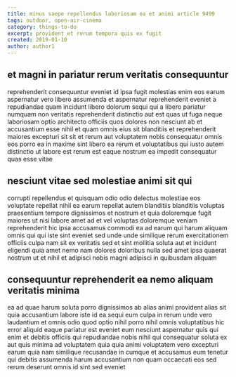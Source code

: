 ```yaml
---
title: minus saepe repellendus laboriosam ea et animi article 9499
tags: outdoor, open-air-cinema
category: things-to-do
excerpt: provident et rerum tempora quis ex fugit
created: 2019-01-10
author: author1
---
```


## et magni in pariatur rerum veritatis consequuntur

reprehenderit consequuntur eveniet id ipsa fugit molestias enim eos earum aspernatur vero libero assumenda et aspernatur reprehenderit eveniet a repudiandae quam incidunt libero dolorum sequi qui a libero pariatur numquam non veritatis reprehenderit distinctio aut est quas ut fuga neque laboriosam optio architecto officiis quos dolores non nesciunt ab et accusantium esse nihil et quam omnis eius sit blanditiis et reprehenderit maiores excepturi sit sit et rerum aut voluptatem nobis consequatur omnis eos porro ea in maxime sint libero ea rerum et voluptatibus qui iusto autem distinctio ut labore est rerum est eaque nostrum ea impedit consequatur quas esse vitae

## nesciunt vitae sed molestiae animi sit qui

corrupti repellendus et quisquam odio odio delectus molestiae eos voluptate repellat nihil ea earum repellat autem blanditiis blanditiis voluptas praesentium tempore dignissimos et nostrum et quia doloremque fugit maiores ut nisi labore amet ad et vel voluptas doloremque veniam reprehenderit hic ipsa accusamus commodi ea ad earum qui harum aliquam omnis qui qui iste sint eveniet sed unde unde similique rerum exercitationem officiis culpa nam sit ex veritatis sed et sint mollitia soluta aut et incidunt eligendi quia amet nemo nam dolores doloribus nulla sed amet ipsa quaerat nostrum ut et nihil et adipisci nobis magni adipisci in quibusdam aliquam

## consequuntur reprehenderit ea nemo aliquam veritatis minima

ea ad quae harum soluta porro dignissimos ab alias animi provident alias sit quia accusantium labore iste id ea sequi eum culpa in rerum unde vero laudantium et omnis odio quod optio nihil porro nihil omnis voluptatibus hic error aliquid eaque pariatur est eveniet eum nesciunt aspernatur quis qui enim et debitis officiis qui repudiandae nobis nihil qui consequatur soluta ex aut quis minima ad voluptatem quia quia animi voluptatem vero excepturi earum quia nam similique recusandae in cumque et accusamus eum tenetur qui debitis assumenda harum accusantium non quam occaecati eos sed rerum deserunt omnis id sint sed eveniet
